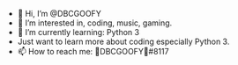 - 👋 Hi, I’m @DBCGOOFY
- 👀 I’m interested in, coding, music, gaming.
- 🌱 I’m currently learning: Python 3
- Just want to learn more about coding especially Python 3.
- 📫 How to reach me: 🐺DBCGOOFY🐺#8117

<!---
DBCGOOFY/DBCGOOFY is a ✨ special ✨ repository because its `README.md` (this file) appears on your GitHub profile.
You can click the Preview link to take a look at your changes.
--->
